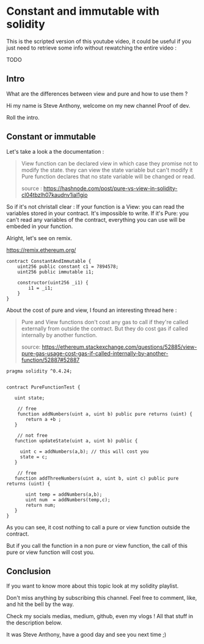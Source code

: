 # Constant and immutable with solidity

This is the scripted version of this youtube video, it could be useful if you just need to retrieve some info without 
rewatching the entire video :

TODO

## Intro

What are the differences between view and pure and how to use them ?

Hi my name is Steve Anthony, welcome on my new channel Proof of dev. 

Roll the intro.

## Constant or immutable

Let's take a look a the documentation :

> View function can be declared view in which case they promise not to modify the state. they can view the state variable but can't modify it
> Pure function declares that no state variable will be changed or read.
> 
> source : https://hashnode.com/post/pure-vs-view-in-solidity-cl04tbzlh07kaudnv1ial1gio

So if it's not christall clear : 
If your function is a View: you can read the variables stored in your contract. It's impossible to write.
If it's Pure: you can't read any variables of the contract, everything you can use will be embeded in your function.

Alright, let's see on remix.

https://remix.ethereum.org/

```solidity
contract ConstantAndImmutable {
    uint256 public constant c1 = 7894578;
    uint256 public immutable i1;

    constructor(uint256 _i1) {
        i1 = _i1;
    }
}
```

About the cost of pure and view, I found an interesting thread here : 

> Pure and View functions don't cost any gas to call if they're called externally from outside the contract. But they do cost gas if called internally by another function.
> 
> source: https://ethereum.stackexchange.com/questions/52885/view-pure-gas-usage-cost-gas-if-called-internally-by-another-function/52887#52887

```solidity
pragma solidity ^0.4.24;


contract PureFunctionTest {

   uint state;

    // free
    function addNumbers(uint a, uint b) public pure returns (uint) {
       return a +b ;
   }

    // not free
   function updateState(uint a, uint b) public {
       
     uint c = addNumbers(a,b); // this will cost you
     state = c;
   }

    // free
   function addThreeNumbers(uint a, uint b, uint c) public pure returns (uint) {
       
       uint temp = addNumbers(a,b);
       uint num  = addNumbers(temp,c);
       return num;
   }
}
```

As you can see, it cost nothing to call a pure or view function outside the contract. 

But if you call the function in a non pure or view function, the call of this pure or view function will cost you.

## Conclusion


If you want to know more about this topic look at my solidity playlist.

Don't miss anything by subscribing this channel.
Feel free to comment, like, and hit the bell by the way.

Check my socials medias, medium, github, even my vlogs ! 
All that stuff in the description below.

It was Steve Anthony, have a good day and see you next time ;)